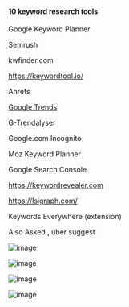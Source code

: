 #### 10 keyword research tools

Google Keyword Planner

Semrush 

kwfinder.com

https://keywordtool.io/

Ahrefs

[Google Trends](https://trends.google.com/)

G-Trendalyser 

Google.com Incognito 

Moz Keyword Planner

Google Search Console

https://keywordrevealer.com

https://lsigraph.com/

Keywords Everywhere (extension)

 Also Asked , uber suggest

![image](https://github.com/atiq-shumon/seo_viral_search_keyword_page_rank_google_chrome_extention_produc_tools/assets/21005669/d3eecf08-4458-4e28-8b22-ea9659731d04)

![image](https://github.com/atiq-shumon/seo_viral_search_keyword_page_rank_google_chrome_extention_produc_tools/assets/21005669/11bbc724-1c93-42b0-88ae-b4c4cf5e665f)

![image](https://github.com/atiq-shumon/seo_viral_search_keyword_page_rank_google_chrome_extention_produc_tools/assets/21005669/527c776f-67e0-4b9b-b8f7-195ad183426e)

![image](https://github.com/atiq-shumon/seo_viral_search_keyword_page_rank_google_chrome_extention_produc_tools/assets/21005669/369336ae-bdc6-4adf-95d3-3b1616126289)
